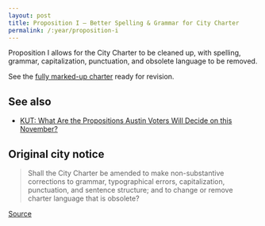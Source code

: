 ```yaml
---
layout: post
title: Proposition I – Better Spelling & Grammar for City Charter
permalink: /:year/proposition-i
---
```


Proposition I allows for the City Charter to be cleaned up, with spelling,
grammar, capitalization, punctuation, and obsolete language to be removed.

See the [fully marked-up charter](https://drive.google.com/file/d/12s2IVeiOXx9OuhW7RHZHGItpfMb4YjpR/view)
ready for revision.

## See also

* [KUT: What Are the Propositions Austin Voters Will Decide on this November?](http://www.kut.org/post/what-are-propositions-austin-voters-will-decide-november-its-alphabet-soup)

## Original city notice

> Shall the City Charter be amended to make non-substantive corrections to
> grammar, typographical errors, capitalization, punctuation, and sentence
> structure; and to change or remove charter language that is obsolete?

<p class="source"><a href="https://www.austintexas.gov/edims/document.cfm?id=307013">Source</a></p>
